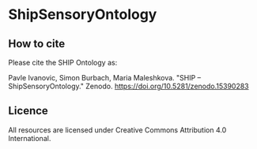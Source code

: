 # ShipSensoryOntology

##
## How to cite
Please cite the SHIP Ontology as:

Pavle Ivanovic, Simon Burbach, Maria Maleshkova. "SHIP – ShipSensoryOntology." Zenodo. https://doi.org/10.5281/zenodo.15390283


## Licence
All resources are licensed under Creative Commons Attribution 4.0 International.